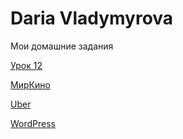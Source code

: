 

# Daria  Vladymyrova
Мои домашние задания

[Урок 12](https://daria221298.github.io/lesson_12/ "моя готовая домашняя работа")

[МирКино](https://daria221298.github.io/kinoostrov/ "Мой первый сайт по видео уроку")

[Uber](https://daria221298.github.io/Uber/ "Сайт по видео уроку")

[WordPress](https://daria221298.github.io/WordPress/ "Чистый HTML CSS")

